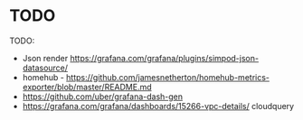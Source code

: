 # TODO

TODO:

* Json render https://grafana.com/grafana/plugins/simpod-json-datasource/
* homehub - https://github.com/jamesnetherton/homehub-metrics-exporter/blob/master/README.md
* https://github.com/uber/grafana-dash-gen
* https://grafana.com/grafana/dashboards/15266-vpc-details/ cloudquery